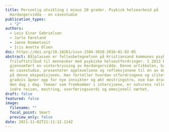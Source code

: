 ```yaml
---
title: Personlig utvikling i minus 20 grader. Psykisk helsearbeid på
  Hardangervidda - en casestudie
publication_types:
  - "2"
authors:
  - Leiv Einar Gabrielsen
  - Jarle Føreland
  - Janne Rommetveit
  - Iris Anette Olsen
doi: https://doi.org/10.18261/issn.1504-3010-2016-01-02-05
abstract: Bålplassen er fellesbetegnelsen på Kristiansand kommunes psykososiale
  friluftstilbud til mennesker med psykiske helseutfordringer. I 2013 ble det
  gjennomført en vinterkryssing av Hardangervidda. Denne artikkelen, basert på
  en casestudie, presenterer opplevelsene og refleksjonene til én av deltakerne
  på denne ekspedisjonen. Han forteller hvordan utfordringene og slitet på vidda
  gradvis åpner opp for nye innsikter og økt mestringstro, noe han drar nytte av
  den dag i dag. Temaer som fremkommer i intervjuene, er naturens rolle, den
  indre reisen, mestring, overføringsverdi og emosjonell nærhet.
draft: false
featured: false
image:
  filename: ""
  focal_point: Smart
  preview_only: false
date: 2021-11-02T21:11:12.114Z
---
```

